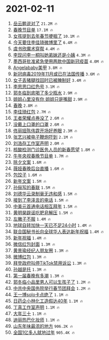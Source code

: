 # 2021-02-11

1. [岳云鹏说对了](https://s.weibo.com/weibo?q=%23%E5%B2%B3%E4%BA%91%E9%B9%8F%E8%AF%B4%E5%AF%B9%E4%BA%86%23&Refer=top) `21.2M 🔥`
1. [春晚节目单](https://s.weibo.com/weibo?q=%23%E6%98%A5%E6%99%9A%E8%8A%82%E7%9B%AE%E5%8D%95%23&Refer=top) `17.1M 🔥`
1. [女孩提到去年春节哽咽了](https://s.weibo.com/weibo?q=%23%E5%A5%B3%E5%AD%A9%E6%8F%90%E5%88%B0%E5%8E%BB%E5%B9%B4%E6%98%A5%E8%8A%82%E5%93%BD%E5%92%BD%E4%BA%86%23&Refer=top) `10.1M 🔥`
1. [今天要住李佳琦微博里了](https://s.weibo.com/weibo?q=%E4%BB%8A%E5%A4%A9%E8%A6%81%E4%BD%8F%E6%9D%8E%E4%BD%B3%E7%90%A6%E5%BE%AE%E5%8D%9A%E9%87%8C%E4%BA%86&Refer=top) `6.4M 🔥`
1. [虞书欣魔术穿帮](https://s.weibo.com/weibo?q=%23%E8%99%9E%E4%B9%A6%E6%AC%A3%E9%AD%94%E6%9C%AF%E7%A9%BF%E5%B8%AE%23&Refer=top) `4.4M 🔥`
1. [李现问李一桐叫她弟妹还是小姨](https://s.weibo.com/weibo?q=%23%E6%9D%8E%E7%8E%B0%E9%97%AE%E6%9D%8E%E4%B8%80%E6%A1%90%E5%8F%AB%E5%A5%B9%E5%BC%9F%E5%A6%B9%E8%BF%98%E6%98%AF%E5%B0%8F%E5%A7%A8%23&Refer=top) `4.3M 🔥`
1. [墨西哥批准紧急使用两款中国新冠疫苗](https://s.weibo.com/weibo?q=%E5%A2%A8%E8%A5%BF%E5%93%A5%E6%89%B9%E5%87%86%E7%B4%A7%E6%80%A5%E4%BD%BF%E7%94%A8%E4%B8%A4%E6%AC%BE%E4%B8%AD%E5%9B%BD%E6%96%B0%E5%86%A0%E7%96%AB%E8%8B%97&Refer=top) `4.0M 🔥`
1. [Angelababy美甲](https://s.weibo.com/weibo?q=%23Angelababy%E7%BE%8E%E7%94%B2%23&Refer=top) `3.8M 🔥`
1. [新冠病毒2019年11月或已在法国传播](https://s.weibo.com/weibo?q=%23%E6%96%B0%E5%86%A0%E7%97%85%E6%AF%922019%E5%B9%B411%E6%9C%88%E6%88%96%E5%B7%B2%E5%9C%A8%E6%B3%95%E5%9B%BD%E4%BC%A0%E6%92%AD%23&Refer=top) `3.6M 🔥`
1. [女子丢猪腿找回时已被腌制好](https://s.weibo.com/weibo?q=%23%E5%A5%B3%E5%AD%90%E4%B8%A2%E7%8C%AA%E8%85%BF%E6%89%BE%E5%9B%9E%E6%97%B6%E5%B7%B2%E8%A2%AB%E8%85%8C%E5%88%B6%E5%A5%BD%23&Refer=top) `3.4M 🔥`
1. [李思思口红色号](https://s.weibo.com/weibo?q=%E6%9D%8E%E6%80%9D%E6%80%9D%E5%8F%A3%E7%BA%A2%E8%89%B2%E5%8F%B7&Refer=top) `3.1M 🔥`
1. [郭冬临到底喝了多少瓶水](https://s.weibo.com/weibo?q=%23%E9%83%AD%E5%86%AC%E4%B8%B4%E5%88%B0%E5%BA%95%E5%96%9D%E4%BA%86%E5%A4%9A%E5%B0%91%E7%93%B6%E6%B0%B4%23&Refer=top) `2.9M 🔥`
1. [姐姐心里没有你 姐姐只是嘴甜](https://s.weibo.com/weibo?q=%E5%A7%90%E5%A7%90%E5%BF%83%E9%87%8C%E6%B2%A1%E6%9C%89%E4%BD%A0%20%E5%A7%90%E5%A7%90%E5%8F%AA%E6%98%AF%E5%98%B4%E7%94%9C&Refer=top) `2.9M 🔥`
1. [春晚](https://s.weibo.com/weibo?q=%E6%98%A5%E6%99%9A&Refer=top) `2.8M 🔥`
1. [李佳琦红包](https://s.weibo.com/weibo?q=%23%E6%9D%8E%E4%BD%B3%E7%90%A6%E7%BA%A2%E5%8C%85%23&Refer=top) `2.7M 🔥`
1. [王者荣耀点券没了](https://s.weibo.com/weibo?q=%23%E7%8E%8B%E8%80%85%E8%8D%A3%E8%80%80%E7%82%B9%E5%88%B8%E6%B2%A1%E4%BA%86%23&Refer=top) `2.6M 🔥`
1. [没戴上口罩的口罩](https://s.weibo.com/weibo?q=%E6%B2%A1%E6%88%B4%E4%B8%8A%E5%8F%A3%E7%BD%A9%E7%9A%84%E5%8F%A3%E7%BD%A9&Refer=top) `2.6M 🔥`
1. [佟丽娅陈伟霆开场好养眼](https://s.weibo.com/weibo?q=%E4%BD%9F%E4%B8%BD%E5%A8%85%E9%99%88%E4%BC%9F%E9%9C%86%E5%BC%80%E5%9C%BA%E5%A5%BD%E5%85%BB%E7%9C%BC&Refer=top) `2.3M 🔥`
1. [张艺兴被电子鞭炮吓到](https://s.weibo.com/weibo?q=%23%E5%BC%A0%E8%89%BA%E5%85%B4%E8%A2%AB%E7%94%B5%E5%AD%90%E9%9E%AD%E7%82%AE%E5%90%93%E5%88%B0%23&Refer=top) `2.1M 🔥`
1. [刘浩存工作室声明](https://s.weibo.com/weibo?q=%23%E5%88%98%E6%B5%A9%E5%AD%98%E5%B7%A5%E4%BD%9C%E5%AE%A4%E5%A3%B0%E6%98%8E%23&Refer=top) `2.0M 🔥`
1. [核酸检测门诊医务人员的新春愿望](https://s.weibo.com/weibo?q=%23%E6%A0%B8%E9%85%B8%E6%A3%80%E6%B5%8B%E9%97%A8%E8%AF%8A%E5%8C%BB%E5%8A%A1%E4%BA%BA%E5%91%98%E7%9A%84%E6%96%B0%E6%98%A5%E6%84%BF%E6%9C%9B%23&Refer=top) `1.8M 🔥`
1. [牛年央视春晚节目单](https://s.weibo.com/weibo?q=%23%E7%89%9B%E5%B9%B4%E5%A4%AE%E8%A7%86%E6%98%A5%E6%99%9A%E8%8A%82%E7%9B%AE%E5%8D%95%23&Refer=top) `1.7M 🔥`
1. [除夕文案](https://s.weibo.com/weibo?q=%E9%99%A4%E5%A4%95%E6%96%87%E6%A1%88&Refer=top) `1.6M 🔥`
1. [薇娅春晚后台直播](https://s.weibo.com/weibo?q=%23%E8%96%87%E5%A8%85%E6%98%A5%E6%99%9A%E5%90%8E%E5%8F%B0%E7%9B%B4%E6%92%AD%23&Refer=top) `1.6M 🔥`
1. [包饺子](https://s.weibo.com/weibo?q=%E5%8C%85%E9%A5%BA%E5%AD%90&Refer=top) `1.6M 🔥`
1. [新年文案](https://s.weibo.com/weibo?q=%E6%96%B0%E5%B9%B4%E6%96%87%E6%A1%88&Refer=top) `1.5M 🔥`
1. [孙俪写的春联](https://s.weibo.com/weibo?q=%E5%AD%99%E4%BF%AA%E5%86%99%E7%9A%84%E6%98%A5%E8%81%94&Refer=top) `1.5M 🔥`
1. [刘德华云录制毫无违和感](https://s.weibo.com/weibo?q=%E5%88%98%E5%BE%B7%E5%8D%8E%E4%BA%91%E5%BD%95%E5%88%B6%E6%AF%AB%E6%97%A0%E8%BF%9D%E5%92%8C%E6%84%9F&Refer=top) `1.5M 🔥`
1. [接到了李泽言的电话](https://s.weibo.com/weibo?q=%23%E6%8E%A5%E5%88%B0%E4%BA%86%E6%9D%8E%E6%B3%BD%E8%A8%80%E7%9A%84%E7%94%B5%E8%AF%9D%23&Refer=top) `1.5M 🔥`
1. [中美元首通电话相互拜年](https://s.weibo.com/weibo?q=%E4%B8%AD%E7%BE%8E%E5%85%83%E9%A6%96%E9%80%9A%E7%94%B5%E8%AF%9D%E7%9B%B8%E4%BA%92%E6%8B%9C%E5%B9%B4&Refer=top) `1.5M 🔥`
1. [黄明昊辟谣吃肥皂解压](https://s.weibo.com/weibo?q=%23%E9%BB%84%E6%98%8E%E6%98%8A%E8%BE%9F%E8%B0%A3%E5%90%83%E8%82%A5%E7%9A%82%E8%A7%A3%E5%8E%8B%23&Refer=top) `1.5M 🔥`
1. [左撇子不服](https://s.weibo.com/weibo?q=%E5%B7%A6%E6%92%87%E5%AD%90%E4%B8%8D%E6%9C%8D&Refer=top) `1.4M 🔥`
1. [地球自转加快一天已不足24小时](https://s.weibo.com/weibo?q=%23%E5%9C%B0%E7%90%83%E8%87%AA%E8%BD%AC%E5%8A%A0%E5%BF%AB%E4%B8%80%E5%A4%A9%E5%B7%B2%E4%B8%8D%E8%B6%B324%E5%B0%8F%E6%97%B6%23&Refer=top) `1.4M 🔥`
1. [联合国秘书长向全球华人表达新年祝福](https://s.weibo.com/weibo?q=%23%E8%81%94%E5%90%88%E5%9B%BD%E7%A7%98%E4%B9%A6%E9%95%BF%E5%90%91%E5%85%A8%E7%90%83%E5%8D%8E%E4%BA%BA%E8%A1%A8%E8%BE%BE%E6%96%B0%E5%B9%B4%E7%A5%9D%E7%A6%8F%23&Refer=top) `1.4M 🔥`
1. [新年祝福](https://s.weibo.com/weibo?q=%E6%96%B0%E5%B9%B4%E7%A5%9D%E7%A6%8F&Refer=top) `1.4M 🔥`
1. [微信红包封面](https://s.weibo.com/weibo?q=%E5%BE%AE%E4%BF%A1%E7%BA%A2%E5%8C%85%E5%B0%81%E9%9D%A2&Refer=top) `1.3M 🔥`
1. [黄景瑜经纪人朋友圈](https://s.weibo.com/weibo?q=%23%E9%BB%84%E6%99%AF%E7%91%9C%E7%BB%8F%E7%BA%AA%E4%BA%BA%E6%9C%8B%E5%8F%8B%E5%9C%88%23&Refer=top) `1.3M 🔥`
1. [微博红包](https://s.weibo.com/weibo?q=%E5%BE%AE%E5%8D%9A%E7%BA%A2%E5%8C%85&Refer=top) `1.3M 🔥`
1. [拜登政府叫停TikTok禁用诉讼](https://s.weibo.com/weibo?q=%23%E6%8B%9C%E7%99%BB%E6%94%BF%E5%BA%9C%E5%8F%AB%E5%81%9CTikTok%E7%A6%81%E7%94%A8%E8%AF%89%E8%AE%BC%23&Refer=top) `1.3M 🔥`
1. [孙越是托](https://s.weibo.com/weibo?q=%23%E5%AD%99%E8%B6%8A%E6%98%AF%E6%89%98%23&Refer=top) `1.3M 🔥`
1. [第一届春晚有多潮](https://s.weibo.com/weibo?q=%23%E7%AC%AC%E4%B8%80%E5%B1%8A%E6%98%A5%E6%99%9A%E6%9C%89%E5%A4%9A%E6%BD%AE%23&Refer=top) `1.3M 🔥`
1. [郭冬临小品里男人可以生孩子了](https://s.weibo.com/weibo?q=%E9%83%AD%E5%86%AC%E4%B8%B4%E5%B0%8F%E5%93%81%E9%87%8C%E7%94%B7%E4%BA%BA%E5%8F%AF%E4%BB%A5%E7%94%9F%E5%AD%A9%E5%AD%90%E4%BA%86&Refer=top) `1.2M 🔥`
1. [中共中央国务院举行春节团拜会](https://s.weibo.com/weibo?q=%23%E4%B8%AD%E5%85%B1%E4%B8%AD%E5%A4%AE%E5%9B%BD%E5%8A%A1%E9%99%A2%E4%B8%BE%E8%A1%8C%E6%98%A5%E8%8A%82%E5%9B%A2%E6%8B%9C%E4%BC%9A%23&Refer=top) `1.2M 🔥`
1. [王一博solo卡点绝了](https://s.weibo.com/weibo?q=%23%E7%8E%8B%E4%B8%80%E5%8D%9Asolo%E5%8D%A1%E7%82%B9%E7%BB%9D%E4%BA%86%23&Refer=top) `1.1M 🔥`
1. [日药企小林化工造假达40年](https://s.weibo.com/weibo?q=%23%E6%97%A5%E8%8D%AF%E4%BC%81%E5%B0%8F%E6%9E%97%E5%8C%96%E5%B7%A5%E9%80%A0%E5%81%87%E8%BE%BE40%E5%B9%B4%23&Refer=top) `1.1M 🔥`
1. [丁真工作室声明](https://s.weibo.com/weibo?q=%23%E4%B8%81%E7%9C%9F%E5%B7%A5%E4%BD%9C%E5%AE%A4%E5%A3%B0%E6%98%8E%23&Refer=top) `1.1M 🔥`
1. [大年三十](https://s.weibo.com/weibo?q=%E5%A4%A7%E5%B9%B4%E4%B8%89%E5%8D%81&Refer=top) `1.1M 🔥`
1. [迪丽热巴化妆师](https://s.weibo.com/weibo?q=%23%E8%BF%AA%E4%B8%BD%E7%83%AD%E5%B7%B4%E5%8C%96%E5%A6%86%E5%B8%88%23&Refer=top) `1.1M 🔥`
1. [山东年味最浓的地方](https://s.weibo.com/weibo?q=%23%E5%B1%B1%E4%B8%9C%E5%B9%B4%E5%91%B3%E6%9C%80%E6%B5%93%E7%9A%84%E5%9C%B0%E6%96%B9%23&Refer=top) `906.2K 🔥`
1. [全国1亿多人就地过年](https://s.weibo.com/weibo?q=%23%E5%85%A8%E5%9B%BD1%E4%BA%BF%E5%A4%9A%E4%BA%BA%E5%B0%B1%E5%9C%B0%E8%BF%87%E5%B9%B4%23&Refer=top) `905.4K 🔥`
